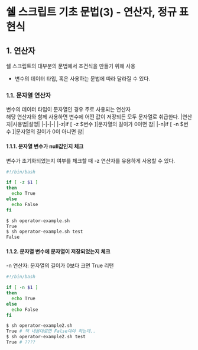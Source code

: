 # 쉘 스크립트 기초 문법(3) - 연산자, 정규 표현식

## 1. 연산자
쉘 스크립트의 대부분의 문법에서 조건식을 만들기 위해 사용
- 변수의 데이터 타입, 혹은 사용하는 문법에 따라 달라질 수 있다.
### 1.1. 문자열 연산자
변수의 데이터 타입이 문자열인 경우 주로 사용되는 연산자<br/>
해당 연산자와 함께 사용하면 변수에 어떤 값이 저장되든 모두 문자열로 취급한다.
|연산자|사용법|설명|
|-|-|-|
|-z|if [ -z $변수 ]|문자열의 길이가 0이면 참|
|-n|if [ -n $변수 ]|문자열의 길이가 0이 아니면 참|
#### 1.1.1. 문자열 변수가 null값인지 체크
변수가 초기화되었는지 여부를 체크할 때 -z 연산자를 유용하게 사용할 수 있다.
```bash
#!/bin/bash

if [ -z $1 ]
then
  echo True
else
  echo False
fi

$ sh operator-example.sh
True
$ sh operator-example.sh test
False
```
#### 1.1.2. 문자열 변수에 문자열이 저장되었는지 체크
-n 연산자: 문자열의 길이가 0보다 크면 True 리턴
```bash
#!/bin/bash

if [ -n $1 ]
then
  echo True
else
  echo False
fi

$ sh operator-example2.sh
True # 책 내용대로면 False여야 하는데..
$ sh operator-example2.sh test
True # ????
```